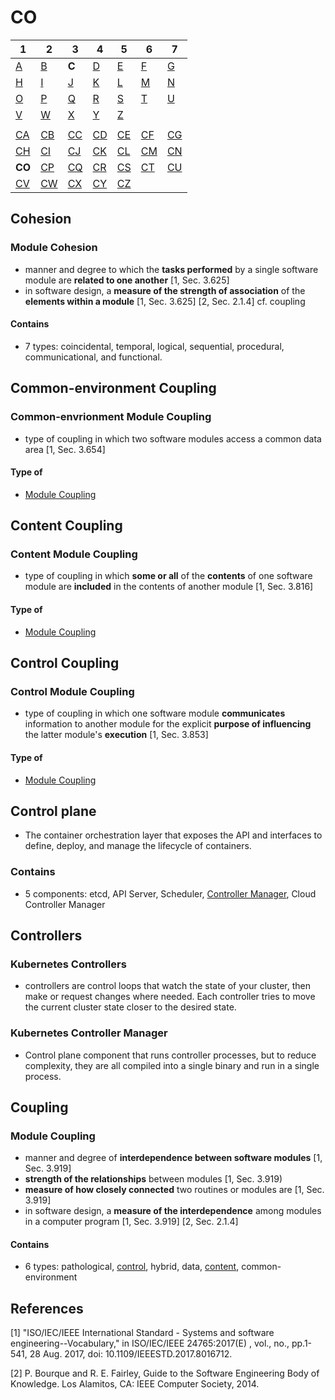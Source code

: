 # CO

| 1 | 2 | 3 | 4 | 5 | 6 | 7 |
|---|---|---|---|---|---|---|
| [A](../a/index.md) | [B](../m/index.md) | **C** | [D](../d/index.md) | [E](../e/index.md) | [F](../f/index.md) | [G](../g/index.md) | 
| [H](../h/index.md) | [I](../i/index.md) | [J](../j/index.md) | [K](../k/index.md) | [L](../l/index.md) | [M](../m/index.md) |[N](../n/index.md) | 
| [O](../o/index.md) | [P](../p/index.md) | [Q](../q/index.md) | [R](../r/index.md) | [S](../s/index.md) | [T](../t/index.md) | [U](../u/index.md) | 
| [V](../v/index.md) | [W](../w/index.md) | [X](../x/index.md) | [Y](../y/index.md) | [Z](../z/index.md) |
|   |   |   |   |   |   |   |
| [CA](ca.md) | [CB](cb.md) | [CC](cc.md) | [CD](cd.md) | [CE](ce.md) | [CF](cf.md) | [CG](cg.md) | 
| [CH](ch.md) | [CI](ci.md) | [CJ](cj.md) | [CK](ck.md) | [CL](cl.md) | [CM](cm.md) | [CN](cn.md) | 
| **CO** | [CP](cp.md) | [CQ](cq.md) | [CR](cr.md) | [CS](cs.md) | [CT](ct.md) | [CU](cu.md) | 
| [CV](cv.md) | [CW](cw.md) | [CX](cx.md) | [CY](cy.md) | [CZ](cz.md) |

## Cohesion
### Module Cohesion
- manner and degree to which the **tasks performed** by a single software module are **related to one another** [1, Sec. 3.625]
- in software design, a **measure of the strength of association** of the **elements within a module** [1, Sec. 3.625] [2, Sec. 2.1.4]
cf. coupling
#### Contains
- 7 types: coincidental, temporal, logical, sequential, procedural, communicational, and functional.

## Common-environment Coupling
### Common-envrionment Module Coupling
- type of coupling in which two software modules access a common data area [1, Sec. 3.654]
#### Type of
- [Module Coupling](co.md#module-coupling)

## Content Coupling
### Content Module Coupling
- type of coupling in which **some or all** of the **contents** of one software module are **included** in the contents of
another module [1, Sec. 3.816]
#### Type of
- [Module Coupling](co.md#module-coupling)

## Control Coupling
### Control Module Coupling
- type of coupling in which one software module **communicates** information to another module for the explicit
**purpose of influencing** the latter module's **execution** [1, Sec. 3.853]
#### Type of
- [Module Coupling](co.md#module-coupling)

## Control plane
- The container orchestration layer that exposes the API and interfaces to define, deploy, and manage the lifecycle of containers.

### Contains
- 5 components: etcd, API Server, Scheduler, [Controller Manager](co.md#Kubernetes-Controller-Manager), Cloud Controller Manager


## Controllers
### Kubernetes Controllers
- controllers are control loops that watch the state of your cluster, then make or request changes where needed. Each controller tries to move the current cluster state closer to the desired state.

### Kubernetes Controller Manager
- Control plane component that runs controller processes, but to reduce complexity, they are all compiled into a single binary and run in a single process.

## Coupling
### Module Coupling
- manner and degree of **interdependence between software modules** [1, Sec. 3.919]
- **strength of the relationships** between modules [1, Sec. 3.919)
- **measure of how closely connected** two routines or modules are [1, Sec. 3.919]
- in software design, a **measure of the interdependence** among modules in a computer program [1, Sec. 3.919] [2, Sec. 2.1.4]
#### Contains
- 6 types: pathological, [control](co.md#control-coupling), hybrid, data, [content](co.md#content-coupling), common-environment

## References
[1] "ISO/IEC/IEEE International Standard - Systems and software engineering--Vocabulary," in ISO/IEC/IEEE 24765:2017(E) , vol., no., pp.1-541, 28 Aug. 2017, doi: 10.1109/IEEESTD.2017.8016712.

[2] P. Bourque and R. E. Fairley, Guide to the Software Engineering Body of Knowledge. Los Alamitos, CA: IEEE Computer Society, 2014.

